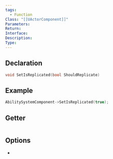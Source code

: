 ```yaml
---
tags:
  - Function
Class: "[[UActorComponent]]"
Parameters: 
Return: 
Interface: 
Description: 
Type:
---
```


## Declaration

```cpp
void SetIsReplicated(bool ShouldReplicate)
```

## Example

```cpp
AbilitySystemComponent->SetIsReplicated(true);
```

## Getter

```cpp
```

## Options
- 